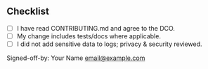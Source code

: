 ## Checklist
- [ ] I have read CONTRIBUTING.md and agree to the DCO.
- [ ] My change includes tests/docs where applicable.
- [ ] I did not add sensitive data to logs; privacy & security reviewed.

Signed-off-by: Your Name <email@example.com>


